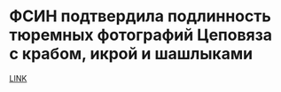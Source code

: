 # ФСИН подтвердила подлинность тюремных фотографий Цеповяза с крабом, икрой и шашлыками



[LINK](https://varlamov.ru/3164996.html)